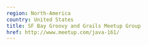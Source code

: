 ```yaml
---
region: North-America
country: United States
title: SF Bay Groovy and Grails Meetup Group
href: http://www.meetup.com/java-161/
---
```

